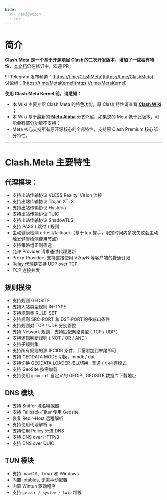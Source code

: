 ```yaml
---
hide:
  # - navigation
  - toc
---
```

# 简介

[**Clash.Meta**](https://github.com/MetaCubeX/Clash.Meta/tree/Meta) **是一个基于开源项目** [**Clash**](https://github.com/Dreamacro/clash) **的二次开发版本，增加了一些独有特性**，[本文档](https://github.com/MetaCubeX/Meta-Docs/)仍在修订中，欢迎 PR。

!!! Telegram
    发布频道：[https://t.me/ClashMeta](https://t.me/ClashMeta)  
    讨论组：[https://t.me/MetaKernel](https://t.me/MetaKernel)

**使用 Clash.Meta Kernel 前，请悉知：**

* 本 Wiki 主要介绍 Clash.Meta 的特色功能，原 Clash 特性请查看 [**Clash Wiki** ](https://clash.wiki/)**；**
* 本 Wiki 基于最新的 [**Meta Alpha**](https://github.com/MetaCubeX/Clash.Meta/tree/Alpha) 分支介绍，如果您的 Meta 低于此版本，可能会有部分功能不支持；
* Meta 核心支持所有原开源核心的全部特性，支持原 Clash Premium 核心部分特性。

***

# Clash.Meta 主要特性

## **代理模块：**

* 支持出站传输协议 VLESS Reality, Vision 流控 
* 支持出站传输协议 Trojan XTLS
* 支持出站传输协议 Hysteria
* 支持出站传输协议 TUIC
* 支持出站传输协议 ShadowTLS
* 支持 PASS ( 跳过 ) 规则
* 主动健康检测 urltest/fallback（基于 tcp 握手，限定时间内多次失败会主动触发健康检测使用节点）
* 支持策略组正则筛选
* 允许 Provider 请求通过代理更新
* Proxy-Providers 支持直接使用 V2rayN 等客户端的普通订阅
* Relay 代理链支持 UDP over TCP
* TCP 连接并发

## 规则模块

* 支持规则 GEOSITE
* 支持入站类型规则 IN-TYPE
* 支持规则集 RULE-SET
* 支持规则 SRC-PORT 和 DST-PORT 的多端口条件
* 支持规则对 TCP / UDP 分别管控
* 支持 Network 规则，支持匹配网络类型 ( TCP / UDP )
* 支持逻辑判断规则 ( NOT / OR / AND )
* 支持子规则集
* 支持所有规则的源 IPCIDR 条件，只需附加到末尾即可
* 支持 GEODATA MODE 切换，mmdb / dat
* 支持切换 GEODATA LOADER 模式切换 , 普通 / 小内存模式
* 支持 GeoSite 按需加载 
* 支持使用 `geox-url` 自定义的 GEOIP / GEOSITE 数据库下载地址

## DNS 模块

* 支持 Sniffer 域名嗅探器
* 支持 Fallback-Filter 使用 Geosite
* 恢复 Redir-Host 远程解析
* 支持使用代理解析 ip
* 支持使用 Policy 分流 DNS
* 支持 DNS over HTTP/3
* 支持 DNS over QUIC

## TUN 模块

* 支持 macOS、Linux 和 Windows
* 内置 iptables, 无需手动配置
* 内置 Wintun 驱动程序
* 支持 `gvisor / system / lwip` 堆栈

